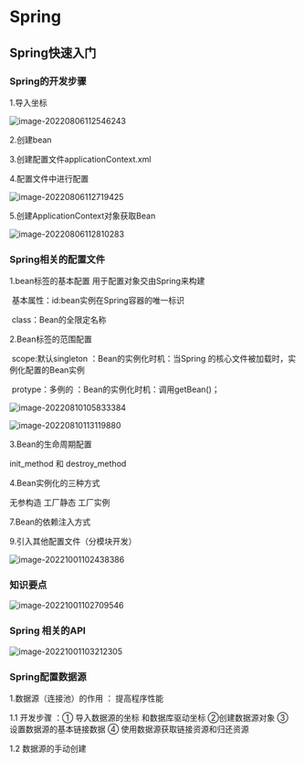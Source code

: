 # Spring

## 	Spring快速入门

### Spring的开发步骤

1.导入坐标

![image-20220806112546243](C:\Users\垃圾电脑\AppData\Roaming\Typora\typora-user-images\image-20220806112546243.png)

2.创建bean

3.创建配置文件applicationContext.xml

4.配置文件中进行配置

![image-20220806112719425](C:\Users\垃圾电脑\AppData\Roaming\Typora\typora-user-images\image-20220806112719425.png)

5.创建ApplicationContext对象获取Bean

![image-20220806112810283](C:\Users\垃圾电脑\AppData\Roaming\Typora\typora-user-images\image-20220806112810283.png)

### Spring相关的配置文件

1.bean标签的基本配置 用于配置对象交由Spring来构建

​	基本属性：id:bean实例在Spring容器的唯一标识

​					  class：Bean的全限定名称

2.Bean标签的范围配置

​	scope:默认singleton  ：Bean的实例化时机：当Spring 的核心文件被加载时，实例化配置的Bean实例

​				protype：多例的 ：Bean的实例化时机：调用getBean()；

![image-20220810105833384](C:\Users\垃圾电脑\AppData\Roaming\Typora\typora-user-images\image-20220810105833384.png)

![image-20220810113119880](C:\Users\垃圾电脑\AppData\Roaming\Typora\typora-user-images\image-20220810113119880.png)

3.Bean的生命周期配置 

init_method 和 destroy_method

4.Bean实例化的三种方式

无参构造  工厂静态  工厂实例

7.Bean的依赖注入方式

9.引入其他配置文件（分模块开发）

![image-20221001102438386](C:\Users\垃圾电脑\AppData\Roaming\Typora\typora-user-images\image-20221001102438386.png)

### 知识要点

![image-20221001102709546](C:\Users\垃圾电脑\AppData\Roaming\Typora\typora-user-images\image-20221001102709546.png)

### Spring 相关的API

![image-20221001103212305](C:\Users\垃圾电脑\AppData\Roaming\Typora\typora-user-images\image-20221001103212305.png)

### Spring配置数据源

1.数据源（连接池）的作用  ： 提高程序性能

1.1 开发步骤 ：① 导入数据源的坐标 和数据库驱动坐标  ②创建数据源对象 ③ 设置数据源的基本链接数据 ④ 使用数据源获取链接资源和归还资源

1.2 数据源的手动创建
